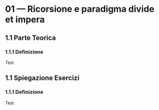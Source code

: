 

# 01 — Ricorsione e paradigma divide et impera

## 1.1 Parte Teorica
### 1.1.1 Definizione
Test

## 1.1 Spiegazione Esercizi
### 1.1.1 Definizione
Test
